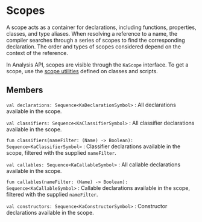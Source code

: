 # Scopes

A scope acts as a container for declarations, including functions, properties, classes, and type aliases. When resolving
a reference to a name, the compiler searches through a series of scopes to find the corresponding declaration. The order
and types of scopes considered depend on the context of the reference.

In Analysis API, scopes are visible through the `KaScope` interface. To get a scope, use the
[scope utilities](KaClassSymbol.md#scope-utilities) defined on classes and scripts.

## Members

`val declarations: Sequence<KaDeclarationSymbol>`
: All declarations available in the scope.

`val classifiers: Sequence<KaClassifierSymbol>`
: All classifier declarations available in the scope.

`fun classifiers(nameFilter: (Name) -> Boolean): Sequence<KaClassifierSymbol>`
: Classifier declarations available in the scope, filtered with the supplied `nameFilter`.

`val callables: Sequence<KaCallableSymbol>`
: All callable declarations available in the scope.

`fun callables(nameFilter: (Name) -> Boolean): Sequence<KaCallableSymbol>`
: Callable declarations available in the scope, filtered with the supplied `nameFilter`.

`val constructors: Sequence<KaConstructorSymbol>`
: Constructor declarations available in the scope.